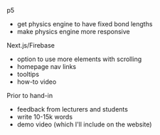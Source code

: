 p5
- get physics engine to have fixed bond lengths
- make physics engine more responsive

Next.js/Firebase
- option to use more elements with scrolling
- homepage nav links
- tooltips
- how-to video

Prior to hand-in
- feedback from lecturers and students
- write 10-15k words
- demo video (which I'll include on the website)
